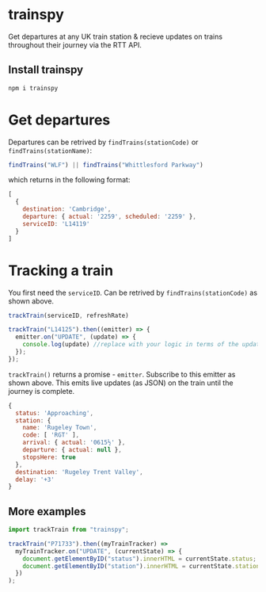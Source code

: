 # trainspy
Get departures at any UK train station & recieve updates on trains throughout their journey via the RTT API.

## Install trainspy
```js
npm i trainspy
```
# Get departures
Departures can be retrived by ```findTrains(stationCode)``` or ```findTrains(stationName)```:
```js
findTrains("WLF") || findTrains("Whittlesford Parkway")
```
which returns in the following format:
```js
[
  {
    destination: 'Cambridge',
    departure: { actual: '2259', scheduled: '2259' },
    serviceID: 'L14119'
  }
]
```

# Tracking a train
You first need the ```serviceID```.
Can be retrived by ```findTrains(stationCode)``` as shown above.
```js
trackTrain(serviceID, refreshRate)
```

```js
trackTrain("L14125").then((emitter) => {
  emitter.on("UPDATE", (update) => {
    console.log(update) //replace with your logic in terms of the update
  });
});
```
```trackTrain()``` returns a promise - ```emitter```. Subscribe to this emitter as shown above. 
This emits live updates (as JSON) on the train until the journey is complete.
```js
{
  status: 'Approaching',
  station: {
    name: 'Rugeley Town',
    code: [ 'RGT' ],
    arrival: { actual: '0615½' },
    departure: { actual: null },
    stopsHere: true
  },
  destination: 'Rugeley Trent Valley',
  delay: '+3'
}
```
## More examples
```js
import trackTrain from "trainspy";

trackTrain("P71733").then((myTrainTracker) =>
  myTrainTracker.on("UPDATE", (currentState) => {
    document.getElementByID("status").innerHTML = currentState.status;
    document.getElementByID("station").innerHTML = currentState.station;
  })
);
```
